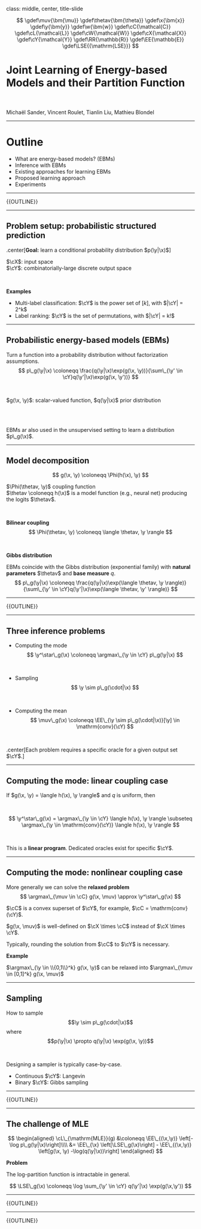 class: middle, center, title-slide

$$
\gdef\muv{\bm{\mu}}
\gdef\thetav{\bm{\theta}}
\gdef\x{\bm{x}}
\gdef\y{\bm{y}}
\gdef\w{\bm{w}}
\gdef\cC{\mathcal{C}}
\gdef\cL{\mathcal{L}}
\gdef\cW{\mathcal{W}}
\gdef\cX{\mathcal{X}}
\gdef\cY{\mathcal{Y}}
\gdef\RR{\mathbb{R}}
\gdef\EE{\mathbb{E}}
\gdef\LSE{{\mathrm{LSE}}}
$$

# Joint Learning of Energy-based Models and their Partition Function

<br><br>
Michaël Sander, Vincent Roulet, Tianlin Liu, Mathieu Blondel

---

# Outline

* What are energy-based models? (EBMs)
* Inference with EBMs
* Existing approaches for learning EBMs
* Proposed learning approach
* Experiments

---

{{OUTLINE}}

---

## Problem setup: probabilistic structured prediction

.center[**Goal:** learn a conditional probability distribution $p(\y|\x)$]

$\cX$: input space <br>
$\cY$: combinatorially-large discrete output space

<br>

**Examples**

* Multi-label classification: $\cY$ is the power set of $[k]$, with $|\cY| = 2^k$
* Label ranking: $\cY$ is the set of permutations, with $|\cY| = k!$


---

## Probabilistic energy-based models (EBMs)

Turn a function into a probability distribution without factorization assumptions.
$$
p\_g(\y|\x) \coloneqq \frac{q(\y|\x)\exp(g(\x, \y))}{\sum\_{\y' \in \cY}q(\y'|\x)\exp(g(\x, \y'))}
$$

<br>

$g(\x, \y)$: scalar-valued function, $q(\y|\x)$ prior distribution

<br><br>

EBMs ar also used in the unsupervised setting to learn a distribution $p\_g(\x)$.

---

## Model decomposition

$$
g(\x, \y) \coloneqq \Phi(h(\x), \y)
$$

$\Phi(\thetav, \y)$ coupling function <br>
$\thetav \coloneqq h(\x)$ is a model function (e.g., neural net) producing the logits $\thetav$.

<br>

**Bilinear coupling**
$$
\Phi(\thetav, \y) \coloneqq \langle \thetav, \y \rangle
$$

<br>

**Gibbs distribution**

EBMs coincide with the Gibbs distribution (exponential family) with
**natural parameters** $\thetav$ and **base measure** $q$.
$$
p\_g(\y|\x) \coloneqq \frac{q(\y|\x)\exp(\langle \thetav, \y \rangle)}{\sum\_{\y' \in \cY}q(\y'|\x)\exp(\langle \thetav, \y' \rangle)}
$$

---

{{OUTLINE}}

---

## Three inference problems

* Computing the mode
$$
\y^\star\_g(\x) 
\coloneqq \argmax\_{\y \in \cY} p\_g(\y|\x) 
$$

<br>

* Sampling
$$
\y \sim p\_g(\cdot|\x)
$$

<br>

* Computing the mean
$$
\muv\_g(\x) 
\coloneqq \EE\_{\y \sim p\_g(\cdot|\x)}[\y]
\in \mathrm{conv}(\cY)
$$

<br>

.center[Each problem requires a specific oracle for a given output set $\cY$.]

---

## Computing the mode: linear coupling case


If $g(\x, \y) = \langle h(\x), \y \rangle$ 
and $q$ is uniform, then

<br>

$$
\y^\star\_g(\x) 
= \argmax\_{\y \in \cY} \langle h(\x), \y \rangle
\subseteq \argmax\_{\y \in \mathrm{conv}(\cY)} \langle h(\x), \y \rangle
$$

<br>

This is a **linear program**. 
Dedicated oracles exist for specific $\cY$.

---

## Computing the mode: nonlinear coupling case

More generally we can solve the **relaxed problem**
$$
\argmax\_{\muv \in \cC} g(\x, \muv) \approx \y^\star\_g(\x)
$$

$\cC$ is a convex superset of $\cY$, for example, $\cC = \mathrm{conv}(\cY)$.

$g(\x, \muv)$ is well-defined on $\cX \times \cC$ instead of
$\cX \times \cY$.

Typically, rounding the solution from $\cC$ to $\cY$ is necessary.

**Example**

$\argmax\_{\y \in \\{0,1\\}^k} g(\x, \y)$
can be relaxed into
$\argmax\_{\muv \in [0,1]^k} g(\x, \muv)$

---

## Sampling

How to sample
$$\y \sim p\_g(\cdot|\x)$$
where
$$p(\y|\x) \propto q(\y|\x) \exp(g(\x, \y))$$

<br>

Designing a sampler is typically case-by-case.

* Continuous $\cY$: Langevin
* Binary $\cY$: Gibbs sampling

---

{{OUTLINE}}

---

## The challenge of MLE

$$
\begin{aligned}
\cL\_{\mathrm{MLE}}(g) 
&\coloneqq \EE\_{(\x,\y)} \left[-\log p\_g(\y|\x)\right]\\\\
&= \EE\_{\x} \left[\LSE\_g(\x)\right] - \EE\_{(\x,\y)} \left[g(\x, \y) -\log(q(\y|\x))\right]
\end{aligned}
$$

**Problem**

The log-partition function is intractable in general.

$$
\LSE\_g(\x) \coloneqq \log \sum_{\y' \in \cY} q(\y'|\x) \exp(g(\x,\y'))
$$

---

{{OUTLINE}}

---

{{OUTLINE}}
